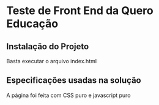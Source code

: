 # Teste de Front End da Quero Educação

## Instalação do Projeto
Basta executar o arquivo index.html

## Especificações usadas na solução
A página foi feita com CSS puro e javascript puro